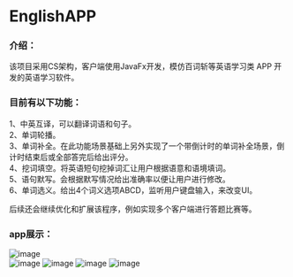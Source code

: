 # EnglishAPP
### 介绍：
该项目采用CS架构，客户端使用JavaFx开发，模仿百词斩等英语学习类 APP 开发的英语学习软件。

### 目前有以下功能：  
1、中英互译，可以翻译词语和句子。  
2、单词轮播。  
3、单词补全。在此功能场景基础上另外实现了一个带倒计时的单词补全场景，倒计时结束后或全部答完后给出评分。  
4、挖词填空。将英语短句挖掉词汇让用户根据语意和语境填词。  
5、语句默写。会根据默写情况给出准确率以便让用户进行修改。  
6、单词选义。给出4个词义选项ABCD，监听用户键盘输入，来改变UI。  

后续还会继续优化和扩展该程序，例如实现多个客户端进行答题比赛等。

### app展示：
![image](https://user-images.githubusercontent.com/112806950/222958010-e3ac11bf-6c19-41ce-b569-9539ad20f4c2.png)  
![image](https://user-images.githubusercontent.com/112806950/222958159-a54ad0e9-1f28-4752-a729-ce5760bb25d6.png)
![image](https://user-images.githubusercontent.com/112806950/222958043-71583e66-bf70-4fd0-b962-54645e0aa1e3.png)
![image](https://user-images.githubusercontent.com/112806950/222958109-143ad62c-aada-4666-bd2b-bde6d5f5b77a.png)
![image](https://user-images.githubusercontent.com/112806950/222958134-889a5ff9-cbe9-4175-9f5f-5906ee2397ec.png)
